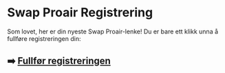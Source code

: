 # Swap Proair Registrering

Som lovet, her er din nyeste Swap Proair-lenke! Du er bare ett klikk unna å fullføre registreringen din:

## ➡️ [Fullfør registreringen](https://is.gd/G8OSC1)